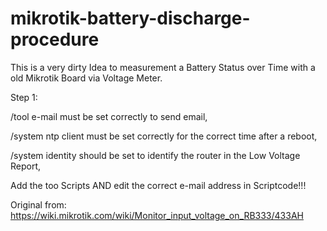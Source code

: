 # mikrotik-battery-discharge-procedure
This is a very dirty Idea to measurement a Battery Status over Time with a old Mikrotik Board via Voltage Meter.

Step 1: 

/tool e-mail must be set correctly to send email,

/system ntp client must be set correctly for the correct time after a reboot,

/system identity should be set to identify the router in the Low Voltage Report,


Add the too Scripts AND edit the correct e-mail address in Scriptcode!!!


Original from:
https://wiki.mikrotik.com/wiki/Monitor_input_voltage_on_RB333/433AH
